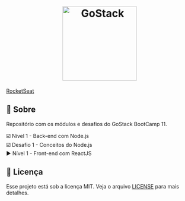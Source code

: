 <h1 align="center">
    <img alt="GoStack" src="https://rocketseat-cdn.s3-sa-east-1.amazonaws.com/bootcamp-header.png" width="200px" />
</h1>

[RocketSeat](https://rocketseat.com.br/)  

## :rocket: Sobre
Repositório com os módulos e desafios do GoStack BootCamp 11. 


:ballot_box_with_check: Nível 1 - Back-end com Node.js  
:ballot_box_with_check: Desafio 1 - Conceitos do Node.js  
:arrow_forward: Nível 1 - Front-end com ReactJS  

## :memo: Licença

Esse projeto está sob a licença MIT. Veja o arquivo [LICENSE](./LICENSE) para mais detalhes.